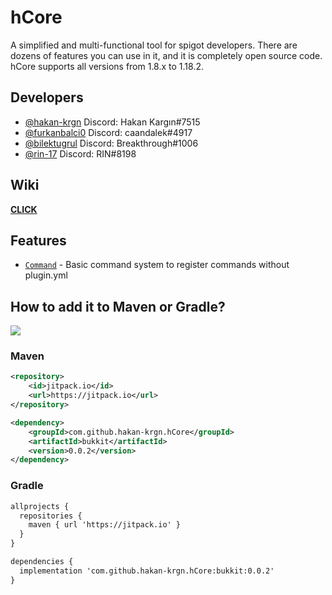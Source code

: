 
# hCore

A simplified and multi-functional tool for spigot developers. There are dozens of features you can use in 
it, and it is completely open source code. hCore supports all versions from 1.8.x to 1.18.2. 

## Developers

- [@hakan-krgn](https://github.com/hakan-krgn) Discord: Hakan Kargın#7515
- [@furkanbalci0](https://github.com/furkanbalci0) Discord: caandalek#4917
- [@bilektugrul](https://github.com/bilektugrul) Discord: Breakthrough#1006
- [@rin-17](https://github.com/rin-17) Discord: RIN#8198

## Wiki
**[CLICK](https://github.com/hakan-krgn/hCore/wiki)**

## Features
- [`Command`](https://github.com/hakan-krgn/hCore/wiki/command:-Command) - Basic command system to register commands without plugin.yml

## How to add it to Maven or Gradle?
[![](https://jitpack.io/v/hakan-krgn/hCore.svg)](https://jitpack.io/#hakan-krgn/hCore)

### Maven
``` xml
<repository>
    <id>jitpack.io</id>
    <url>https://jitpack.io</url>
</repository>

<dependency>
    <groupId>com.github.hakan-krgn.hCore</groupId>
    <artifactId>bukkit</artifactId>
    <version>0.0.2</version>
</dependency>
```

### Gradle
``` xml
allprojects {
  repositories {
    maven { url 'https://jitpack.io' }
  }
}

dependencies {
  implementation 'com.github.hakan-krgn.hCore:bukkit:0.0.2'
}
```
